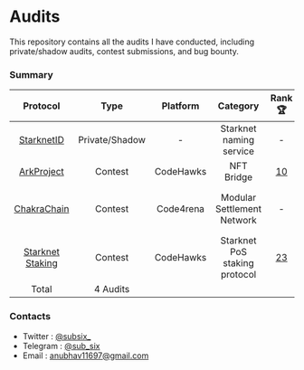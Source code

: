 # Audits
This repository contains all the audits I have conducted, including private/shadow audits, contest submissions, and bug bounty.
### Summary
| Protocol   | Type           | Platform   | Category   | Rank 🏆    | Findings/Report 📄 |
|:----------:|:--------------:|:----------:|:----------:|:----------:|:----------:|
| [StarknetID](https://starknet.id/) | Private/Shadow | - | Starknet naming service | - |  [1 Low](https://github.com/anubhav11156/Audits/blob/main/Private/Shadow/StarknetID_2024_Subsix.pdf)|
| [ArkProject](https://www.arkproject.dev/) | Contest | CodeHawks | NFT Bridge | [10](https://codehawks.cyfrin.io/c/2024-07-ark-project/results?lt=contest&sc=reward&sj=reward&page=1&t=leaderboard) | [2 High](https://github.com/anubhav11156/Audits/blob/main/Contests/ArkProject_August_2024.md) |
| [ChakraChain](https://chakrachain.io/home) | Contest | Code4rena | Modular Settlement Network | - | 4 Confirmed Findings (2 High, Report Pending ) |
| [Starknet Staking](https://docs.starknet.io/staking/overview/) | Contest | CodeHawks | Starknet PoS staking protocol| [23](https://codehawks.cyfrin.io/c/2024-09-starknet-staking/results/?lt=contest&page=3&sc=reward&sj=reward&t=leaderboard) | 1 High ( Report Private ) |
| Total | 4 Audits |  |  |  | 5 Highs, 1 Low |
### Contacts
- Twitter : [@subsix_](https://x.com/subsix)
- Telegram : [@sub_six](https://t.me/sub_six)
- Email : anubhav11697@gmail.com
